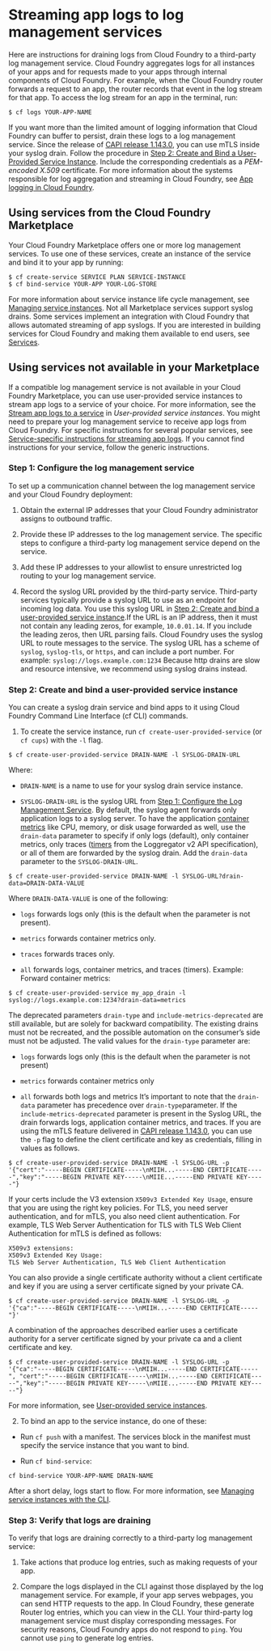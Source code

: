 # Streaming app logs to log management services
Here are instructions for draining logs from Cloud Foundry to a third-party log management service.
Cloud Foundry aggregates logs for all instances of your apps and for requests made to your apps through internal components of Cloud Foundry. For example, when the Cloud Foundry router forwards a request to an app, the router records that event in the log stream for that app. To access the log stream for an app in the terminal, run:
```
$ cf logs YOUR-APP-NAME
```
If you want more than the limited amount of logging information that Cloud Foundry can buffer to persist, drain these logs to a log management service.
Since the release of [CAPI release 1.143.0](https://github.com/cloudfoundry/capi-release/releases/tag/1.143.0), you can use mTLS inside your syslog drain. Follow the procedure in [Step 2: Create and Bind a User-Provided Service Instance](https://docs.cloudfoundry.org/devguide/services/log-management.html#step2). Include the corresponding credentials as a *PEM-encoded X.509* certificate.
For more information about the systems responsible for log aggregation and streaming in Cloud Foundry, see [App logging in Cloud Foundry](https://docs.cloudfoundry.org/devguide/deploy-apps/streaming-logs.html).

## Using services from the Cloud Foundry Marketplace
Your Cloud Foundry Marketplace offers one or more log management services. To use one of these services, create an instance of the service and bind it to your app by running:
```
$ cf create-service SERVICE PLAN SERVICE-INSTANCE
$ cf bind-service YOUR-APP YOUR-LOG-STORE
```
For more information about service instance life cycle management, see [Managing service instances](https://docs.cloudfoundry.org/devguide/services/managing-services.html).
Not all Marketplace services support syslog drains. Some services implement an integration with Cloud Foundry that allows automated streaming of app syslogs. If you are interested in building services for Cloud Foundry and making them available to end users, see [Services](http://docs.cloudfoundry.org/services/index.html).

## Using services not available in your Marketplace
If a compatible log management service is not available in your Cloud Foundry Marketplace, you can use user-provided service instances to stream app logs to a service of your choice. For more information, see the [Stream app logs to a service](https://docs.cloudfoundry.org/devguide/services/user-provided.html#syslog) in *User-provided service instances*.
You might need to prepare your log management service to receive app logs from Cloud Foundry. For specific instructions for several popular services, see [Service-specific instructions for streaming app logs](https://docs.cloudfoundry.org/devguide/services/log-management-thirdparty-svc.html). If you cannot find instructions for your service, follow the generic instructions.

### Step 1: Configure the log management service
To set up a communication channel between the log management service and your Cloud Foundry deployment:

1. Obtain the external IP addresses that your Cloud Foundry administrator assigns to outbound traffic.

2. Provide these IP addresses to the log management service. The specific steps to configure a third-party log management service depend on the service.

3. Add these IP addresses to your allowlist to ensure unrestricted log routing to your log management service.

4. Record the syslog URL provided by the third-party service. Third-party services typically provide a syslog URL to use as an endpoint for incoming log data. You use this syslog URL in [Step 2: Create and bind a user-provided service instance](https://docs.cloudfoundry.org/devguide/services/log-management.html#step2).If the URL is an IP address, then it must not contain any leading zeros, for example, `10.0.01.14`. If you include the leading zeros, then URL parsing fails.
Cloud Foundry uses the syslog URL to route messages to the service. The syslog URL has a scheme of `syslog`, `syslog-tls`, or `https`, and can include a port number. For example:
`syslog://logs.example.com:1234`
Because http drains are slow and resource intensive, we recommend using syslog drains instead.

### Step 2: Create and bind a user-provided service instance
You can create a syslog drain service and bind apps to it using Cloud Foundry Command Line Interface (cf CLI) commands.

1. To create the service instance, run `cf create-user-provided-service` (or `cf cups`) with the `-l` flag.
```
$ cf create-user-provided-service DRAIN-NAME -l SYSLOG-DRAIN-URL
```
Where:

* `DRAIN-NAME` is a name to use for your syslog drain service instance.

* `SYSLOG-DRAIN-URL` is the syslog URL from [Step 1: Configure the Log Management Service](https://docs.cloudfoundry.org/devguide/services/log-management.html#step1).
By default, the syslog agent forwards only application logs to a syslog server. To have the application [container metrics](https://docs.cloudfoundry.org/loggregator/container-metrics.html) like CPU, memory, or disk usage forwarded as well, use the `drain-data` parameter to specify if only logs (default), only container metrics, only traces ([timers](https://github.com/cloudfoundry/loggregator-api/blob/master/README.md#timer) from the Loggregator v2 API specification), or all of them are forwarded by the syslog drain. Add the `drain-data` parameter to the `SYSLOG-DRAIN-URL`.
```
$ cf create-user-provided-service DRAIN-NAME -l SYSLOG-URL?drain-data=DRAIN-DATA-VALUE
```
Where `DRAIN-DATA-VALUE` is one of the following:

* `logs` forwards logs only (this is the default when the parameter is not present).

* `metrics` forwards container metrics only.

* `traces` forwards traces only.

* `all` forwards logs, container metrics, and traces (timers).
Example: Forward container metrics:
```
$ cf create-user-provided-service my_app_drain -l syslog://logs.example.com:1234?drain-data=metrics
```
The deprecated parameters `drain-type` and `include-metrics-deprecated` are still available, but are solely for backward compatibility. The existing drains must not be recreated, and the possible automation on the consumer’s side must not be adjusted.
The valid values for the `drain-type` parameter are:

* `logs` forwards logs only (this is the default when the parameter is not present)

* `metrics` forwards container metrics only

* `all` forwards both logs and metrics
It’s important to note that the `drain-data` parameter has precedence over `drain-type`parameter. If the `include-metrics-deprecated` parameter is present in the Syslog URL, the drain forwards logs, application container metrics, and traces.
If you are using the mTLS feature delivered in [CAPI release 1.143.0](https://github.com/cloudfoundry/capi-release/releases/tag/1.143.0), you can use the `-p` flag to define the client certificate and key as credentials, filling in values as follows.
```
$ cf create-user-provided-service DRAIN-NAME -l SYSLOG-URL -p '{"cert":"-----BEGIN CERTIFICATE-----\nMIIH...-----END CERTIFICATE-----","key":"-----BEGIN PRIVATE KEY-----\nMIIE...-----END PRIVATE KEY-----"}
```
If your certs include the V3 extension `X509v3 Extended Key Usage`, ensure that you are using the right key policies. For TLS, you need server authentication, and for mTLS, you also need client authentication. For example, TLS Web Server Authentication for TLS with TLS Web Client Authentication for mTLS is defined as follows:
```
X509v3 extensions:
X509v3 Extended Key Usage:
TLS Web Server Authentication, TLS Web Client Authentication
```
You can also provide a single certificate authority without a client certificate and key if you are using a server certificate signed by your private CA.
```
$ cf create-user-provided-service DRAIN-NAME -l SYSLOG-URL -p '{"ca":"-----BEGIN CERTIFICATE-----\nMIIH...-----END CERTIFICATE-----"}'
```
A combination of the approaches described earlier uses a certificate authority for a server certificate signed by your private ca and a client certificate and key.
```
$ cf create-user-provided-service DRAIN-NAME -l SYSLOG-URL -p '{"ca":"-----BEGIN CERTIFICATE-----\nMIIH...-----END CERTIFICATE-----", "cert":"-----BEGIN CERTIFICATE-----\nMIIH...-----END CERTIFICATE-----","key":"-----BEGIN PRIVATE KEY-----\nMIIE...-----END PRIVATE KEY-----"}
```
For more information, see [User-provided service instances](https://docs.cloudfoundry.org/devguide/services/user-provided.html).

2. To bind an app to the service instance, do one of these:

* Run `cf push` with a manifest. The services block in the manifest must specify the service instance that you want to bind.

* Run `cf bind-service`:
```
cf bind-service YOUR-APP-NAME DRAIN-NAME
```
After a short delay, logs start to flow.
For more information, see [Managing service instances with the CLI](https://docs.cloudfoundry.org/devguide/services/managing-services.html).

### Step 3: Verify that logs are draining
To verify that logs are draining correctly to a third-party log management service:

1. Take actions that produce log entries, such as making requests of your app.

2. Compare the logs displayed in the CLI against those displayed by the log management service.
For example, if your app serves webpages, you can send HTTP requests to the app. In Cloud Foundry, these generate Router log entries, which you can view in the CLI. Your third-party log management service must display corresponding messages.
For security reasons, Cloud Foundry apps do not respond to `ping`. You cannot use `ping` to generate log entries.